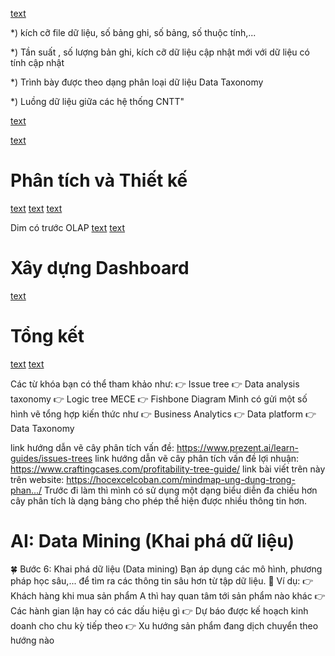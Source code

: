 [text](<Danh sách thành viên.md>)

<!--  -->


<!-- 1.3. Yêu cầu phân tích					" -->
<!-- *) Trình bày theo các chủ điểm cần phân tích -->
<!-- *) Các chủ điểm này cần quan tâm theo các khía cạnh gì -->





<!-- *) Trình bày được theo dạng cây yêu cầu phân tích -->
<!-- cây yêu cầu phân tích -->


<!-- *) Trình bày được chi tiết cây phân tích dữ liệu của từng dashboard"	 -->
<!-- cây phân tích   dashboard -->


<!-- 1.4 Hệ thống dữ liệu					" -->

*) kích cỡ file dữ liệu, số bảng ghi, số bảng, số thuộc tính,...


*) Tần suất , số lượng bản ghi, kích cỡ dữ liệu cập nhật mới với dữ liệu có tính cập nhật


*) Trình bày được theo dạng phân loại dữ liệu Data Taxonomy


*) Luồng dữ liệu giữa các hệ thống CNTT"	



<!-- ERD hệ thống OLTP, Data flow					 -->
<!-- *) Trên OLTP có gạch chân các trường dữ liệu và ghi chú mapping tương ứng khi chuyển sang OLAP	 -->

<!--  -->

[text](<Yêu cầu phân tích.md>)

[text](<Quy mô của dữ liệu.md>)

# Phân tích và Thiết kế

[text](<Kiến trúc hệ thống phân tích dữ liệu.md>)
[text](<Quy trình ETL.md>)
[text](<Thực hiện ETL.md>)

<!-- ## Mô hình dữ liệu Logic -->
<!-- Mô hình dữ liệu OLAP   OLAP trung tên bên dướiii -->
<!-- ![alt text](image-5.png) -->
<!-- ![alt text](image-13.png) -->
<!-- # Mô hình OLTP -->
<!-- # Mô hình ERD -->
<!-- # Mô hình OLAP -->
<!-- Bảng mysql, ngôi sao -->
<!-- ![alt text](image-8.png) -->
<!-- Gạch chân, tô màu -->
<!-- Chuyển đổi OLTP sang OLAP -->
<!-- ![alt text](image-7.png) -->
<!-- ![alt text](image-6.png) -->

<!-- !         ERD -->
<!-- !         DIM -->

Dim có trước OLAP
[text](<Xác định các chiều khái niệm.md>)
[text](<Khám phá dữ liệu.md>)

<!-- !         OLTP -->
<!-- !         OLAP -->

# Xây dựng Dashboard

[text](Dashboard.md)

# Tổng kết

[text](<Tổng kết.md>)
[text](<Nhận xét của thầy.md>)

<!--  -->

Các từ khóa bạn có thể tham khảo như:
👉 Issue tree
👉 Data analysis taxonomy
👉 Logic tree MECE
👉 Fishbone Diagram
Mình có gửi một số hình vẽ tổng hợp kiến thức như
👉 Business Analytics
👉 Data platform
👉 Data Taxonomy

link hướng dẫn vẽ cây phân tích vấn đề:
https://www.prezent.ai/learn-guides/issues-trees
link hướng dẫn vẽ cây phân tích vấn đề lợi nhuận:
https://www.craftingcases.com/profitability-tree-guide/
link bài viết trên này trên website:
https://hocexcelcoban.com/mindmap-ung-dung-trong-phan.../
Trước đi làm thì mình có sử dụng một dạng biểu diễn đa chiều hơn cây phân tích là dạng bảng cho phép thể hiện được nhiều thông tin hơn.

# AI: Data Mining (Khai phá dữ liệu)

🍀 Bước 6: Khai phá dữ liệu (Data mining)
Bạn áp dụng các mô hình, phương pháp học sâu,... để tìm ra các thông tin sâu hơn từ tập dữ liệu.
🌳 Ví dụ:
👉 Khách hàng khi mua sản phẩm A thì hay quan tâm tới sản phẩm nào khác
👉 Các hành gian lận hay có các dấu hiệu gì
👉 Dự báo được kế hoạch kinh doanh cho chu kỳ tiếp theo
👉 Xu hướng sản phẩm đang dịch chuyển theo hướng nào

<!--  -->
